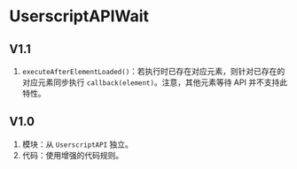 # UserscriptAPIWait

## V1.1

1. `executeAfterElementLoaded()`：若执行时已存在对应元素，则针对已存在的对应元素同步执行 `callback(element)`。注意，其他元素等待 API 并不支持此特性。

## V1.0

1. 模块：从 `UserscriptAPI` 独立。
2. 代码：使用增强的代码规则。
